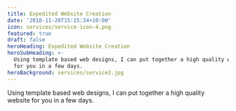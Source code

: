 ```yaml
---
title: Expedited Website Creation
date: '2018-11-28T15:15:34+10:00'
icon: services/service-icon-4.png
featured: true
draft: false
heroHeading: Expedited Website Creation
heroSubHeading: >-
  Using template based web designs, I can put together a high quality website
  for you in a few days.
heroBackground: services/service2.jpg
---
```

Using template based web designs, I can put together a high quality website for you in a few days.

##

